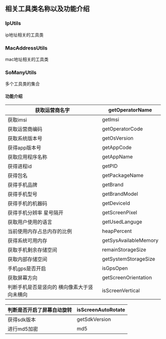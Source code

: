 ## 相关工具类名称以及功能介绍

### IpUtils

ip地址相关的工具类

### MacAddressUtils

mac地址相关的工具类

### SoManyUtils

多个工具类的集合

#### 功能介绍

| 获取运营商名字                              | getOperatorName       |
| ------------------------------------------- | --------------------- |
| 获取imsi                                    | getImsi               |
| 获取运营商编码                              | getOperatorCode       |
| 获取系统版本号                              | getOsVersion          |
| 获得app版本号                               | getAppCode            |
| 获取应用程序名称                            | getAppName            |
| 获得进程id                                  | getPID                |
| 获得包名                                    | getPackageName        |
| 获得手机品牌                                | getBrand              |
| 获得手机型号                                | getBrandModel         |
| 获得手机的机器码                            | getDeviceId           |
| 获得手机分辨率  星号隔开                    | getScreenPixel        |
| 获取用户使用的语言                          | getUsedLanguge        |
| 当前使用内存占总内存的比例                  | heapPercent           |
| 获得系统可用内存                            | getSysAvailableMemory |
| 获取手机剩余存储空间                        | remainStorageSize     |
| 获取内部存储空间                            | getSystemStorageSize  |
| 手机gps是否开启                             | isGpsOpen             |
| 获取屏幕方向                                | getScreenOrientation  |
| 判断手机是否是竖向的 横向像素大于竖向未横向 | isScreenVertical      |

| 判断是否开启了屏幕自动旋转 | isScreenAutoRotate |
| -------------------------- | ------------------ |
| 获得sdk版本                | getSdkVersion      |
| 进行md5加密                | md5                |



















